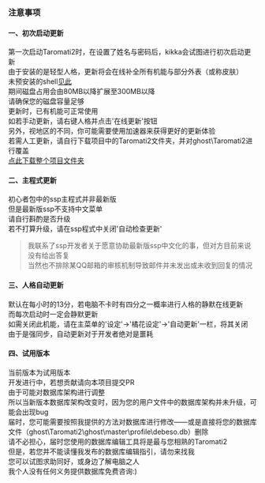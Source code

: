 ﻿### 注意事项  

#### 一、初次启动更新  
第一次启动Taromati2时，在设置了姓名与密码后，kikka会试图进行初次启动更新  
由于安装的是轻型人格，更新将会在线补全所有机能与部分外表（或称皮肤）  
未预安装的shell[见此]( https://github.com/steve02081504/Kikka#%E6%9C%AA%E5%AE%89%E8%A3%85%E7%9A%84shell )  
期间磁盘占用会由80MB以降扩展至300MB以降  
请确保您的磁盘容量足够  
更新时，已有机能可正常使用  
如若手动更新，请右键人格并点击'在线更新'按钮  
另外，视地区的不同，你可能需要使用加速器来获得更好的更新体验  
若需人工更新，请自行下载项目中的Taromati2文件夹，并对ghost\Taromati2进行覆盖  
[点此下载整个项目文件夹]( https://github.com/steve02081504/Kikka/archive/master.zip )  

#### 二、主程式更新  
初心者包中的ssp主程式并非最新版  
但是最新版ssp不支持中文菜单  
请自行斟酌是否升级  
若不打算升级，请在ssp程式中关闭'自动检查更新'  
> 我联系了ssp开发者关于愿意协助最新版ssp中文化的事，但对方目前来说没有给出答复  
> 当然也不排除某QQ邮箱的审核机制导致邮件并未发出或未收到回复的情况  

#### 三、人格自动更新  
默认在每小时的13分，若电脑不卡时有四分之一概率进行人格的静默在线更新  
而每次启动时一定会静默更新  
如需关闭此机能，请在主菜单的'设定'->'橘花设定'->'自动更新'一栏，将其关闭  
由于是强同步，自动更新对于开发者绝对是噩耗  

#### 四、试用版本  
当前版本为试用版本  
开发进行中，若想贡献请向本项目提交PR  
由于可能对数据库架构进行调整  
所以当新版本数据库架构改变时，因为您的用户文件中的数据库架构并未升级，可能会出现bug  
届时，您可能需要按照我提供的方法对数据库进行修改——或是直接将您的数据库文件（ghost\Taromati2\ghost\master\profile\debeso.db）删除  
请不必担心，届时您使用的数据库编辑工具将是最与您相熟的Taromati2  
但是，若您并不能读懂我发布的数据库编辑指引，请勿来找我  
您可以试图求助同好，或身边了解电脑之人  
我个人没有任何义务提供数据库免费咨询:)  
